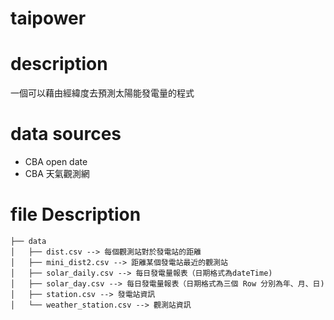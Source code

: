# taipower 

# description
一個可以藉由經緯度去預測太陽能發電量的程式

# data sources
* CBA open date
* CBA 天氣觀測網

# file Description
```
├── data
│   ├── dist.csv --> 每個觀測站對於發電站的距離
│   ├── mini_dist2.csv --> 距離某個發電站最近的觀測站
│   ├── solar_daily.csv --> 每日發電量報表（日期格式為dateTime)
│   ├── solar_day.csv --> 每日發電量報表（日期格式為三個 Row 分別為年、月、日)
│   ├── station.csv --> 發電站資訊
│   └── weather_station.csv --> 觀測站資訊
```
